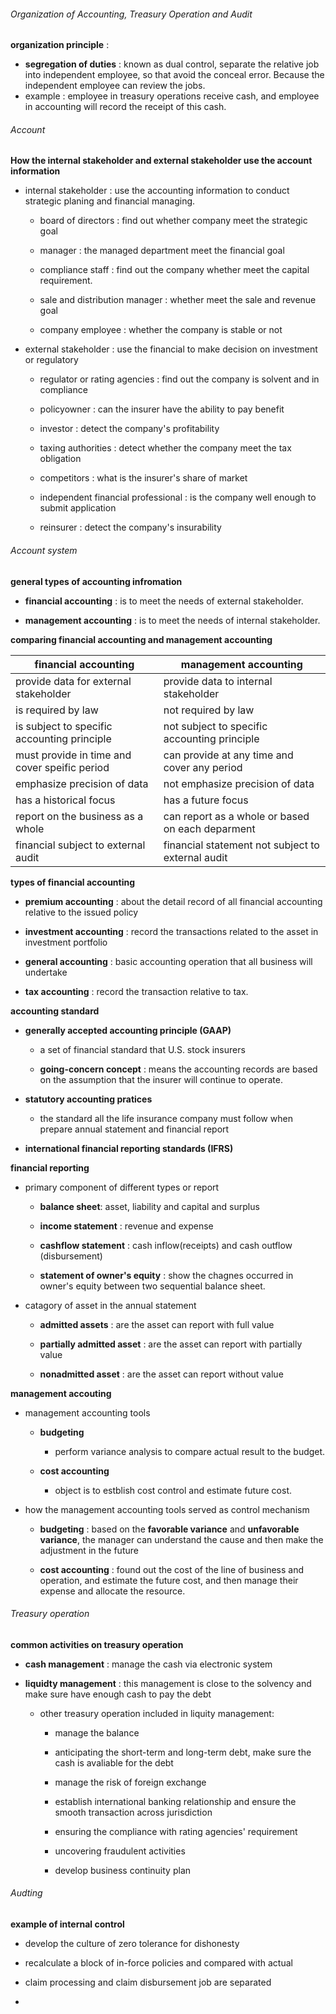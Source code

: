 ###### Organization of Accounting, Treasury Operation and Audit

**organization principle** :

- **segregation of duties** : known as dual control, separate the relative job into independent employee, so that avoid the conceal error. Because the independent employee can review the jobs.
- example : employee in treasury operations receive cash, and employee in accounting will record the receipt of this cash.

###### Account

**How the internal stakeholder and external stakeholder use the account information**

- internal stakeholder : use the accounting information to conduct strategic planing and financial managing.
  
  - board of directors : find out whether company meet the strategic goal
  
  - manager : the managed department meet the financial goal
  
  - compliance staff : find out the company whether meet the capital requirement.
  
  - sale and distribution manager : whether meet the sale and revenue goal
  
  - company employee : whether the company is stable or not

- external stakeholder : use the financial to make decision on investment or regulatory
  
  - regulator or rating agencies : find out the company is solvent and in compliance
  
  - policyowner : can the insurer have the ability to pay benefit
  
  - investor : detect the company's profitability
  
  - taxing authorities : detect whether the company meet the tax obligation
  
  - competitors : what is the insurer's share of market
  
  - independent financial professional : is the company well enough to submit application
  
  - reinsurer : detect the company's insurability

###### Account system

**general types of accounting infromation**

- **financial accounting** : is to meet the needs of external stakeholder.

- **management accounting**  : is to meet the needs of internal stakeholder.

**comparing financial accounting and management accounting**

| financial accounting                          | management accounting                             |
| --------------------------------------------- | ------------------------------------------------- |
| provide data for external stakeholder         | provide data to internal stakeholder              |
| is required by law                            | not required by law                               |
| is subject to specific accounting principle   | not subject to specific accounting principle      |
| must provide in time and cover speific period | can provide at any time and cover any period      |
| emphasize precision of data                   | not emphasize precision of data                   |
| has a historical focus                        | has a future focus                                |
| report on the business as a whole             | can report as a whole or based on each deparment  |
| financial subject to external audit           | financial statement not subject to external audit |

**types of financial accounting**

- **premium accounting** : about the detail record of all financial accounting relative to the issued policy

- **investment accounting** : record the transactions related to the asset in investment portfolio

- **general accounting** : basic accounting operation that all business will undertake

- **tax accounting** : record the transaction relative to tax.

**accounting standard**

- **generally accepted accounting principle (GAAP)**
  
  - a set of financial standard that U.S. stock insurers 
  
  - **going-concern concept** : means the accounting records are based on the assumption that the insurer will continue to operate.

- **statutory accounting pratices** 
  
  - the standard all the life insurance company must follow when prepare annual statement and financial report

- **international financial reporting standards (IFRS)**

**financial reporting**

- primary component of different types or report
  
  - **balance sheet**: asset, liability and capital and surplus
  
  - **income statement** : revenue and expense
  
  - **cashflow statement** : cash inflow(receipts) and cash outflow (disbursement)
  
  - **statement of owner's equity** : show the chagnes occurred in owner's equity between two sequential balance sheet.

- catagory of asset in the annual statement
  
  - **admitted assets** : are the asset can report with full value
  
  - **partially admitted asset** : are the asset can report with partially value
  
  - **nonadmitted asset** : are the asset can report without value

**management accouting**

- management accounting tools
  
  - **budgeting**
    
    - perform variance analysis to compare actual result to the budget.
  
  - **cost accounting**
    
    - object is to estblish cost control and estimate future cost.

- how the management accounting tools served as control mechanism
  
  - **budgeting** : based on the **favorable variance** and **unfavorable variance**, the manager can understand the cause and then make the adjustment in the future
  
  - **cost accounting** : found out the cost of the line of  business and operation, and estimate the future cost, and then manage their expense and allocate the resource.

###### Treasury operation

**common activities on treasury operation**

- **cash management** : manage the cash via electronic system

- **liquidty management** : this management is close to the solvency and make sure have enough cash to pay the debt
  
  - other treasury operation included in liquity management:
    
    - manage the balance
    
    - anticipating the short-term and long-term debt, make sure the cash is avaliable for the debt
    
    - manage the risk of foreign exchange
    
    - establish international banking relationship and ensure the smooth transaction across jurisdiction
    
    - ensuring the compliance with rating agencies' requirement
    
    - uncovering fraudulent activities
    
    - develop business continuity plan

###### Audting

**example of internal control**

- develop the culture of zero tolerance for dishonesty

- recalculate a block of in-force policies and compared with actual

- claim processing and claim disbursement job are separated

- 
